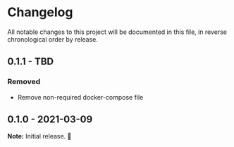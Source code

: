 
# Changelog

All notable changes to this project will be documented in this file, in reverse chronological order by release.

## 0.1.1 - TBD

###  Removed

- Remove non-required docker-compose file

## 0.1.0 - 2021-03-09

**Note:** Initial release. :rocket:
